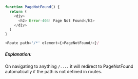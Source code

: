 ```js
function PageNotFound() {
  return (
    <div>
      <h2> Error-404! Page Not Found</h2>
    </div>
  )
}

<Route path='/*' element={<PageNotFound/>}/
```
##### Explanation:
On navigating to anything `/....` it will redirect to PageNotFound automatically if the path is not defined in routes.